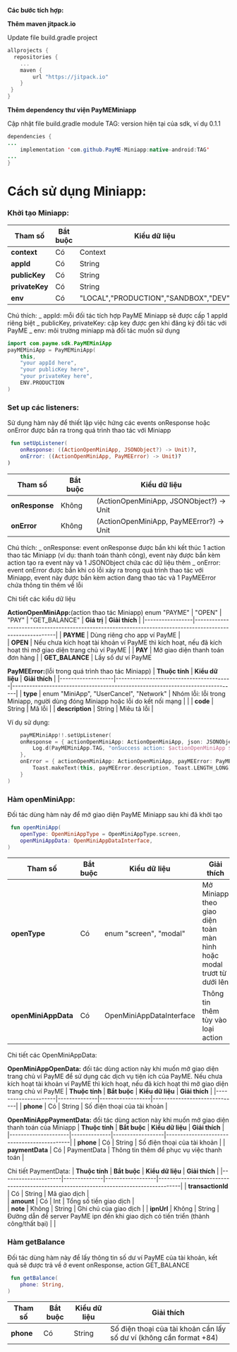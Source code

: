 **Các bước tích hợp:**

**Thêm maven jitpack.io**

Update file build.gradle project
```kotlin
allprojects {
  repositories {
    ...
    maven { 
        url "https://jitpack.io"
    }
 }
}
```

**Thêm dependency thư viện PayMEMiniapp**

Cập nhật file build.gradle module
TAG: version hiện tại của sdk, ví dụ 0.1.1

```java
dependencies {
...
    implementation 'com.github.PayME-Miniapp:native-android:TAG'
...
}
```

# Cách sử dụng Miniapp:

### Khởi tạo Miniapp:
| **Tham số**    | **Bắt buộc** | **Kiểu dữ liệu**                     |
|----------------|--------------|--------------------------------------| 
| **context**    | Có           | Context                              |                                                            
| **appId**      | Có           | String                               |                                                               
| **publicKey**  | Có           | String                               |                                                               
| **privateKey** | Có           | String                               |                                                               
| **env**        | Có           | "LOCAL","PRODUCTION","SANDBOX","DEV" |

Chú thích:
_ appId: mỗi đối tác tích hợp PayME Miniapp sẽ được cấp 1 appId riêng biệt
_ publicKey, privateKey: cặp key được gen khi đăng ký đối tác với PayME
_ env: môi trường miniapp mà đối tác muốn sử dụng

```kotlin
import com.payme.sdk.PayMEMiniApp
payMEMiniApp = PayMEMiniApp(
    this,
    "your appId here",
    "your publicKey here",
    "your privateKey here",
    ENV.PRODUCTION
)
```

### Set up các listeners:

Sử dụng hàm này để thiết lập việc hứng các events onResponse hoặc onError được bắn ra trong quá trình thao tác với Miniapp

```kotlin
 fun setUpListener(
    onResponse: ((ActionOpenMiniApp, JSONObject?) -> Unit)?,
    onError: ((ActionOpenMiniApp, PayMEError) -> Unit)?
)
```

| **Tham số**    | **Bắt buộc** | **Kiểu dữ liệu**                         |
|----------------|--------------|------------------------------------------| 
| **onResponse** | Không        | (ActionOpenMiniApp, JSONObject?) -> Unit |                                                            
| **onError**    | Không        | (ActionOpenMiniApp, PayMEError?) -> Unit |

Chú thích:
_ onResponse: event onResponse được bắn khi kết thúc 1 action thao tác Miniapp (ví dụ: thanh toán thành công), event này được bắn kèm action tạo ra event này và 1 JSONObject chứa các dữ liệu thêm
_ onError: event onError được bắn khi có lỗi xảy ra trong quá trình thao tác với Miniapp, event này được bắn kèm action đang thao tác và 1 PayMEError chứa thông tin thêm về lỗi

Chi tiết các kiểu dữ liệu

**ActionOpenMiniApp:**(action thao tác Miniapp) enum "PAYME" | "OPEN" | "PAY" | "GET_BALANCE"
| **Giá trị**     | **Giải thích**                                                                                            |
|-----------------|-----------------------------------------------------------------------------------------------------------| 
| **PAYME**       | Dùng riêng cho app ví PayME                                                                               |                                 
| **OPEN**        | Nếu chưa kích hoạt tài khoản ví PayME thì kích hoạt, nếu đã kích hoạt thì mở giao diện trang chủ ví PayME |
| **PAY**         | Mở giao diện thanh toán đơn hàng                                                                          |
| **GET_BALANCE** | Lấy số dư ví PayME        

**PayMEError:**(lỗi trong quá trình thao tác Miniapp)
| **Thuộc tính**    | **Kiểu dữ liệu**                        | **Giải thích**                                                                |
|-------------------|-----------------------------------------|-------------------------------------------------------------------------------|
| **type**          | enum "MiniApp", "UserCancel", "Network" | Nhóm lỗi: lỗi trong Miniapp, người dùng đóng Miniapp hoặc lỗi do kết nối mạng |                                                                            |
| **code**          | String                                  | Mã lỗi                                                                        |
| **description**   | String                                  | Miêu tả lỗi                                                                   |

Ví dụ sử dụng:

```kotlin
    payMEMiniApp!!.setUpListener(
    onResponse = { actionOpenMiniApp: ActionOpenMiniApp, json: JSONObject? ->
        Log.d(PayMEMiniApp.TAG, "onSuccess action: $actionOpenMiniApp ${json?.toString()}")
    },
    onError = { actionOpenMiniApp: ActionOpenMiniApp, payMEError: PayMEError ->
        Toast.makeText(this, payMEError.description, Toast.LENGTH_LONG).show()
    }
)
```

### Hàm openMiniApp:
Đối tác dùng hàm này để mở giao diện PayME Miniapp sau khi đã khởi tạo

```kotlin
 fun openMiniApp(
    openType: OpenMiniAppType = OpenMiniAppType.screen,
    openMiniAppData: OpenMiniAppDataInterface,
)
```
| **Tham số**         | **Bắt buộc** | **Kiểu dữ liệu**          | **Giải thích**                                                       |
|---------------------|--------------|---------------------------|----------------------------------------------------------------------|
| **openType**        | Có           | enum "screen", "modal"    | Mở Miniapp theo giao diện toàn màn hình hoặc modal trươt từ dưới lên |                           
| **openMiniAppData** | Có           | OpenMiniAppDataInterface  | Thông tin thêm tùy vào loại action                                   |

Chi tiết các OpenMiniAppData:

**OpenMiniAppOpenData:** đối tác dùng action này khi muốn mở giao diện trang chủ ví PayME để sử dụng các dịch vụ tiện ích của PayME. Nếu chưa kích hoạt tài khoản ví PayME thì kích hoạt, nếu đã kích hoạt thì mở giao diện trang chủ ví PayME
| **Thuộc tính**      | **Bắt buộc** | **Kiểu dữ liệu** | **Giải thích**               |
|---------------------|--------------|------------------|------------------------------|
| **phone**           | Có           | String           | Số điện thoại của tài khoản  |

**OpenMiniAppPaymentData:** đối tác dùng action này khi muốn mở giao diện thanh toán của Miniapp
| **Thuộc tính**      | **Bắt buộc** | **Kiểu dữ liệu** | **Giải thích**                             |
|---------------------|--------------|------------------|--------------------------------------------|
| **phone**           | Có           | String           | Số điện thoại của tài khoản                |
| **paymentData**     | Có           | PaymentData      | Thông tin thêm để phục vụ việc thanh toán  |

Chi tiết PaymentData:
| **Thuộc tính**      | **Bắt buộc** | **Kiểu dữ liệu** | **Giải thích**                                                                       |
|---------------------|--------------|------------------|--------------------------------------------------------------------------------------|
| **transactionId**   | Có           | String           | Mã giao dịch                                                                         |                                                              
| **amount**          | Có           | Int              | Tổng số tiền giao dịch                                                               |                                                            
| **note**            | Không        | String           | Ghi chú của giao dịch                                                                |
| **ipnUrl**          | Không        | String           | Đường dẫn để server PayME ipn đến khi giao dịch có tiến triển (thành công/thất bại)  |                                                               |

### Hàm getBalance
Đối tác dùng hàm này để lấy thông tin số dư ví PayME của tài khoản, kết quả sẽ được trả về ở event onResponse, action GET_BALANCE

```kotlin
 fun getBalance(
    phone: String,
)
```
| **Tham số**         | **Bắt buộc** | **Kiểu dữ liệu** | **Giải thích**                                                      |
|---------------------|--------------|------------------|---------------------------------------------------------------------|
| **phone**           | Có           | String           | Số điện thoại của tài khoản cần lấy số dư ví (không cần format +84) |                           

